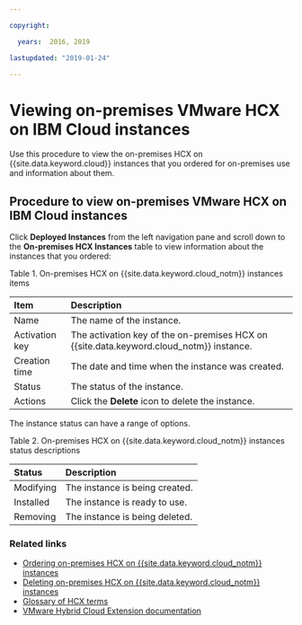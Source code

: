 ```yaml
---

copyright:

  years:  2016, 2019

lastupdated: "2019-01-24"

---
```


# Viewing on-premises VMware HCX on IBM Cloud instances

Use this procedure to view the on-premises HCX on {{site.data.keyword.cloud}} instances that you ordered for on-premises use and information about them.

## Procedure to view on-premises VMware HCX on IBM Cloud instances

Click **Deployed Instances** from the left navigation pane and scroll down to the **On-premises HCX Instances** table to view information about the instances that you ordered:

Table 1. On-premises HCX on {{site.data.keyword.cloud_notm}} instances items

| Item        | Description       |  
|:------------- |:------------- |
| Name | The name of the instance. |
| Activation key | The activation key of the on-premises HCX on {{site.data.keyword.cloud_notm}} instance. |  
| Creation time | The date and time when the instance was created. |
| Status | The status of the instance. |  
| Actions | Click the **Delete** icon to delete the instance. |

The instance status can have a range of options.

Table 2. On-premises HCX on {{site.data.keyword.cloud_notm}} instances status descriptions

| Status        | Description       |
|:------------- |:------------- |
| Modifying | The instance is being created. |
| Installed | The instance is ready to use. |
| Removing | The instance is being deleted. |

### Related links

* [Ordering on-premises HCX on {{site.data.keyword.cloud_notm}} instances](/docs/services/vmwaresolutions/services?topic=vmware-solutions-ordering-on-premises-vmware-hcx-on-ibm-cloud-instances)
* [Deleting on-premises HCX on {{site.data.keyword.cloud_notm}} instances](/docs/services/vmwaresolutions/services?topic=vmware-solutions-deleting-on-premises-vmware-hcx-on-ibm-cloud-instances)
* [Glossary of HCX terms](/docs/services/vmwaresolutions/services?topic=vmware-solutions-glossary-of-hcx-terms)
* [VMware Hybrid Cloud Extension documentation](https://cloud.vmware.com/vmware-hcx/resources)
